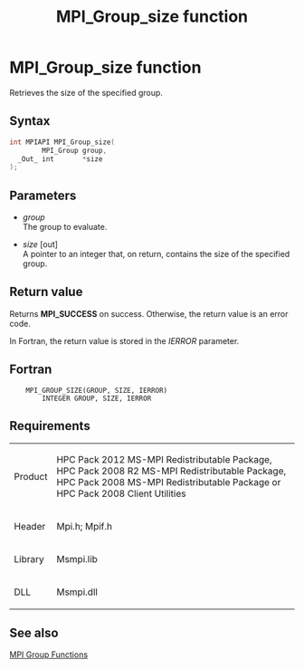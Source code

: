 ﻿---
title: MPI_Group_size function
TOCTitle: MPI_Group_size function
ms:assetid: a946e817-a999-4ded-8465-9a52a7ce8783
ms:mtpsurl: https://msdn.microsoft.com/en-us/library/Dn473405(v=VS.85)
ms:contentKeyID: 59360941
ms.date: 03/28/2018
mtps_version: v=VS.85
f1_keywords:
- MPI_GROUP_SIZE
- mpif/MPI_Group_size
- mpi/MPI_GROUP_SIZE
dev_langs:
- C++
- C
api_location:
- Msmpi.dll
api_name:
- MPI_Group_size
api_type:
- DLLExport
product:
- Windows
topic_type:
- apiref
- kbSyntax
product_family_name: VS
ROBOTS: INDEX,FOLLOW
---

# MPI\_Group\_size function

Retrieves the size of the specified group.

## Syntax

``` c++
int MPIAPI MPI_Group_size(
        MPI_Group group,
  _Out_ int       *size
);
```

## Parameters

  - *group*  
    The group to evaluate.

  - *size* \[out\]  
    A pointer to an integer that, on return, contains the size of the specified group.

## Return value

Returns **MPI\_SUCCESS** on success. Otherwise, the return value is an error code.

In Fortran, the return value is stored in the *IERROR* parameter.

## Fortran

``` FORTRAN
    MPI_GROUP_SIZE(GROUP, SIZE, IERROR)
        INTEGER GROUP, SIZE, IERROR 
```

## Requirements

<table>
<colgroup>
<col/>
<col/>
</colgroup>
<tbody>
<tr class="odd">
<td><p>Product</p></td>
<td><p>HPC Pack 2012 MS-MPI Redistributable Package, HPC Pack 2008 R2 MS-MPI Redistributable Package, HPC Pack 2008 MS-MPI Redistributable Package or HPC Pack 2008 Client Utilities</p></td>
</tr>
<tr class="even">
<td><p>Header</p></td>
<td>Mpi.h;
Mpif.h</td>
</tr>
<tr class="odd">
<td><p>Library</p></td>
<td>Msmpi.lib</td>
</tr>
<tr class="even">
<td><p>DLL</p></td>
<td>Msmpi.dll</td>
</tr>
</tbody>
</table>


## See also

[MPI Group Functions](mpi-group-functions.md)

